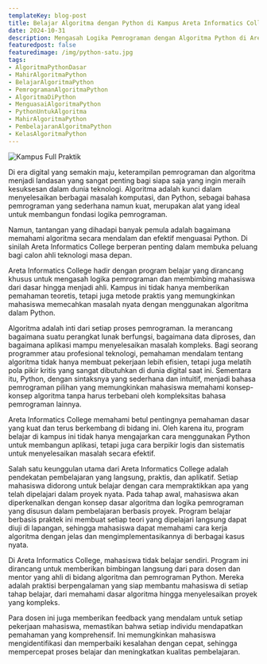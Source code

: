 ```yaml
---
templateKey: blog-post
title: Belajar Algoritma dengan Python di Kampus Areta Informatics College. Solusi Efektif untuk Mengasah Logika Pemrograman dan Menjadi Ahli Teknologi Masa Depan
date: 2024-10-31
description: Mengasah Logika Pemrograman dengan Algoritma Python di Areta Informatics College. Langkah Awal yang Tepat untuk Menjadi Ahli Teknologi Masa Depan dengan Penguasaan Mendalam pada Keterampilan Digital
featuredpost: false
featuredimage: /img/python-satu.jpg
tags:
- AlgoritmaPythonDasar	
- MahirAlgoritmaPython	
- BelajarAlgoritmaPython	
- PemrogramanAlgoritmaPython	
- AlgoritmaDiPython	
- MenguasaiAlgoritmaPython	
- PythonUntukAlgoritma	
- MahirAlgoritmaPython	
- PembelajaranAlgoritmaPython	
- KelasAlgoritmaPython	
---
```


![Kampus Full Praktik](/img/python-satu.jpg "Kampus Full Praktik")

Di era digital yang semakin maju, keterampilan pemrograman dan algoritma menjadi landasan yang sangat penting bagi siapa saja yang ingin meraih kesuksesan dalam dunia teknologi. Algoritma adalah kunci dalam menyelesaikan berbagai masalah komputasi, dan Python, sebagai bahasa pemrograman yang sederhana namun kuat, merupakan alat yang ideal untuk membangun fondasi logika pemrograman.	
	
Namun, tantangan yang dihadapi banyak pemula adalah bagaimana memahami algoritma secara mendalam dan efektif menguasai Python. Di sinilah Areta Informatics College berperan penting dalam membuka peluang bagi calon ahli teknologi masa depan.	
	
Areta Informatics College hadir dengan program belajar yang dirancang khusus untuk mengasah logika pemrograman dan membimbing mahasiswa dari dasar hingga menjadi ahli. Kampus ini tidak hanya memberikan pemahaman teoretis, tetapi juga metode praktis yang memungkinkan mahasiswa memecahkan masalah nyata dengan menggunakan algoritma dalam Python.	
	
Algoritma adalah inti dari setiap proses pemrograman. Ia merancang bagaimana suatu perangkat lunak berfungsi, bagaimana data diproses, dan bagaimana aplikasi mampu menyelesaikan masalah kompleks. Bagi seorang programmer atau profesional teknologi, pemahaman mendalam tentang algoritma tidak hanya membuat pekerjaan lebih efisien, tetapi juga melatih pola pikir kritis yang sangat dibutuhkan di dunia digital saat ini. Sementara itu, Python, dengan sintaksnya yang sederhana dan intuitif, menjadi bahasa pemrograman pilihan yang memungkinkan mahasiswa memahami konsep-konsep algoritma tanpa harus terbebani oleh kompleksitas bahasa pemrograman lainnya.	
	
Areta Informatics College memahami betul pentingnya pemahaman dasar yang kuat dan terus berkembang di bidang ini. Oleh karena itu, program belajar di kampus ini tidak hanya mengajarkan cara menggunakan Python untuk membangun aplikasi, tetapi juga cara berpikir logis dan sistematis untuk menyelesaikan masalah secara efektif.	
	
Salah satu keunggulan utama dari Areta Informatics College adalah pendekatan pembelajaran yang langsung, praktis, dan aplikatif. Setiap mahasiswa didorong untuk belajar dengan cara mempraktikkan apa yang telah dipelajari dalam proyek nyata. Pada tahap awal, mahasiswa akan diperkenalkan dengan konsep dasar algoritma dan logika pemrograman yang disusun dalam pembelajaran berbasis proyek. Program belajar berbasis praktek ini membuat setiap teori yang dipelajari langsung dapat diuji di lapangan, sehingga mahasiswa dapat memahami cara kerja algoritma dengan jelas dan mengimplementasikannya di berbagai kasus nyata.	
	
Di Areta Informatics College, mahasiswa tidak belajar sendiri. Program ini dirancang untuk memberikan bimbingan langsung dari para dosen dan mentor yang ahli di bidang algoritma dan pemrograman Python. Mereka adalah praktisi berpengalaman yang siap membantu mahasiswa di setiap tahap belajar, dari memahami dasar algoritma hingga menyelesaikan proyek yang kompleks.	
	
Para dosen ini juga memberikan feedback yang mendalam untuk setiap pekerjaan mahasiswa, memastikan bahwa setiap individu mendapatkan pemahaman yang komprehensif. Ini memungkinkan mahasiswa mengidentifikasi dan memperbaiki kesalahan dengan cepat, sehingga mempercepat proses belajar dan meningkatkan kualitas pembelajaran.	